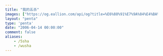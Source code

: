 ```yaml
---
title: "我的五杀"
images: ["https://og.eallion.com/api/og?title=%E6%88%91%E7%9A%84%E4%BA%94%E6%9D%80"]
layout: "penta"
type: 'penta'
date: "2006-04-14 00:00:00"
comment: false
aliases:
    - /5sha
    - /wusha
---
```

